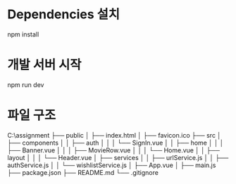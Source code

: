 # Dependencies 설치
npm install

# 개발 서버 시작
npm run dev


# 파일 구조
C:\assignment
├── public
│   ├── index.html
│   ├── favicon.ico
├── src
│   ├── components
│   │   ├── auth
│   │   │   └── SignIn.vue
│   │   ├── home
│   │   │   ├── Banner.vue
│   │   │   ├── MovieRow.vue
│   │   │   └── Home.vue
│   │   ├── layout
│   │   │   └── Header.vue
│   ├── services
│   │   ├── urlService.js
│   │   ├── authService.js
│   │   └── wishlistService.js
│   ├── App.vue
│   ├── main.js
├── package.json
├── README.md
└── .gitignore
